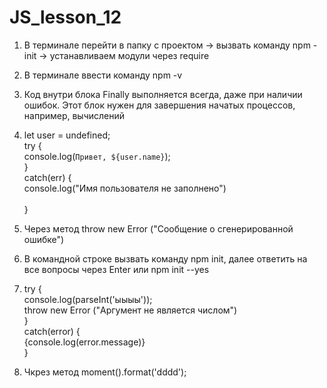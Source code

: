 # JS_lesson_12
1. В терминале перейти в папку с проектом -> вызвать команду npm -init -> устанавливаем модули через require <br>
2. В терминале ввести команду npm -v<br>
3. Код внутри блока Finally выполняется всегда, даже при наличии ошибок. Этот блок нужен для завершения начатых процессов, например, вычислений  <br>
4. let user = undefined;<br>
  try {  <br>
    console.log(`Привет, ${user.name}`);<br>
  }<br>
  catch(err) {<br>
    console.log("Имя пользователя не заполнено")<br>  
  }<br>
5. Через метод throw new Error ("Cообщение о сгенерированной ошибке")
6. В командной строке вызвать команду npm init, далее ответить на все вопросы через Enter или npm init --yes<br>
7. try {<br>
      console.log(parseInt('ыыыы'));  <br>
      throw new Error ("Аргумент не является числом")<br>
  }<br>
  catch(error) {<br>
    {console.log(error.message)}<br>
  }<br>
  
 8. Чкрез метод moment().format('dddd'); 


